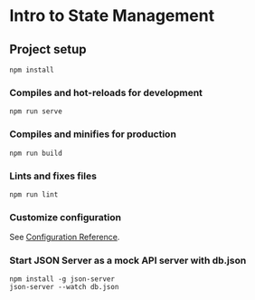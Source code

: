 # Intro to State Management

## Project setup

```
npm install
```

### Compiles and hot-reloads for development

```
npm run serve
```

### Compiles and minifies for production

```
npm run build
```

### Lints and fixes files

```
npm run lint
```

### Customize configuration

See [Configuration Reference](https://cli.vuejs.org/config/).

### Start JSON Server as a mock API server with db.json

```
npm install -g json-server
json-server --watch db.json
```
